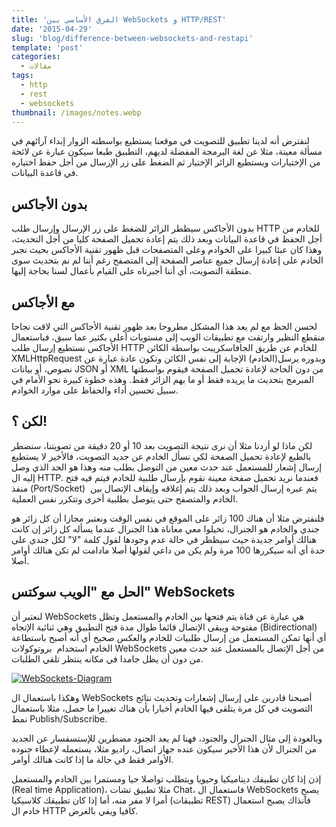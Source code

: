 ```yaml
---
title: 'الفرق الأساسي بين WebSockets و HTTP/REST'
date: '2015-04-29'
slug: 'blog/difference-between-websockets-and-restapi'
template: 'post'
categories:
  - مقالات
tags:
  - http
  - rest
  - websockets
thumbnail: /images/notes.webp
---
```


لنفترض أنه لدينا تطبيق للتصويت في موقعنا يستطيع بواسطته الزوار إبداء آرائهم في مسألة معينة، مثلا عن لغة البرمجة المفضلة لديهم، التطبيق طبعا سيكون عبارة عن لائحة من الإختيارات ويستطيع الزائر الإختيار ثم الضغط على زر الإرسال من أجل حفظ اختياره في قاعدة البيانات.

## بدون الأجاكس

بدون الأجاكس سيظطر الزائر للضغط على زر الإرسال وإرسال طلب HTTP للخادم من أجل الحفظ في قاعدة البيانات وبعد ذلك يتم إعادة تحميل الصفحة كليا من أجل التحديث، وهذا كان عبئا كبيرا على الخوادم وعلى المتصفحات قبل ظهور تقنية الأجاكس بحيث نجبر الخادم على إعادة إرسال جميع عناصر الصفحة إلى المتصفح رغم أننا لم نم بتحديث سوى منطقة التصويت، أي أننا أجبرناه على القيام بأعمال لسنا بحاجة إليها.

## مع الأجاكس

لحسن الحظ مع لم يعد هذا المشكل مطروحا بعد ظهور تقنية الأجاكس التي لاقت نجاحا منقطع النظير وارتقت مع تطبيقات الويب إلى مستويات أعلى بكثير عما سبق، فباستعمال الأجاكس نستطيع إرسال طلب HTTP للخادم عن طريق الجافاسكريبت بواسطة الكائن XMLHttpRequest وبدوره يرسل(الخادم) الإجابة إلى نفس الكائن وتكون عادة عبارة عن نصوص، أو بيانات JSON أو XML من دون الحاجة لإعادة تحميل الصفحة فيقوم بواسطتها المبرمج بتحديث ما يريده فقط أو ما يهم الزائر فقط. وهذه خطوة كبيرة نحو الأمام في سبيل تحسين أداء والحفاظ على موارد الخوادم.

## لكن ؟!

لكن ماذا لو أردنا مثلا أن نرى نتيجة التصويت بعد 10 أو 20 دقيقة من تصويتنا، سنضطر بالطبع لإعادة تحميل الصفحة لكي نسأل الخادم عن جديد التصويت، فالأخير لا يستطيع إرسال إشعار للمستعمل عند حدث معين من التوصل بطلب منه وهذا هو الحد الذي وصل إليه ال HTTP. فعندما نريد تحميل صفحة معينة نقوم بإرسال طلبية للخادم فيتم فيه فتح منفذ (Port/Socket)  يتم عبره إرسال الجواب وبعد ذلك يتم إغلاقه وإيقاف الإتصال بين الخادم والمتصفح حتى يتوصل بطلبية أخرى وتتكرر نفس العملية.

فلنفترض مثلا أن هناك 100 زائر على الموقع في نفس الوقت ونعتبر مجازا أن كل زائر هو جندي والخادم هو الجنرال، تخيلوا معي معاناة هذا الجنرال عندما يسأله كل زائر إن كانت هنالك أوامر جديدة حيث سيظطر في حالة عدم وجودها لقول كلمة "لا" لكل جندي على حدة أي أنه سيكررها 100 مرة ولم يكن من داعي لقولها أصلا مادامت لم تكن هنالك أوامر أصلا.

## الحل مع "الويب سوكتس" WebSockets

لنعتبر أن WebSockets هي عبارة عن قناة يتم فتحها بين الخادم والمستعمل وتظل مفتوحة ويبقى الإتصال قائما طوال مدة فتح التطبيق وهي ثنائية الإتجاه (Bidirectional) أي أنها تمكن المستعمل من إرسال طلبيات للخادم والعكس صحيح أي أنه أصبح باستطاعة الخادم استخدام  بروتوكولات WebSockets من أجل الإتصال بالمستعمل عند حدث معين من دون أن يظل جامدا في مكانه ينتظر تلقي الطلبات.

[![WebSockets-Diagram](../images/WebSockets-Diagram.png)](../images/WebSockets-Diagram.png)

وهكذا باستعمال ال WebSockets أصبحنا قادرين على إرسال إشعارات وتحديث نتائج التصويت في كل مرة يتلقى فيها الخادم أخبارا بأن هناك تغييرا ما حصل، مثلا باستعمال نمط Publish/Subscribe.

وبالعودة إلى مثال الجنرال والجنود، فهنا لم يعد الجنود مضطرين للإستسفسار عن الجديد من الجنرال لأن هذا الأخير سيكون عنده جهاز اتصال، راديو مثلا، يستعمله لإعطاء جنوده الأوامر فقط في حالة ما إذا كانت هنالك أوامر.

إذن إذا كان تطبيقك ديناميكيا وحيويا ويتطلب تواصلا حيا ومستمرا بين الخادم والمستعمل (Real time Application)، مثلا تطبيق تشات Chat، فاستعمال ال WebSockets يصبح أمرا لا مفر منه، أما إذا كان تطبيقك كلاسيكيا (تطبيقات REST) فآنذاك يصبح استعمال خادم ال HTTP كافيا ويفي بالغرض.
